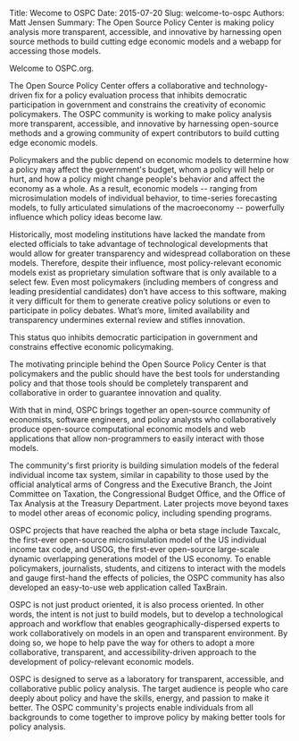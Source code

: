Title: Wecome to OSPC
Date: 2015-07-20
Slug: welcome-to-ospc
Authors: Matt Jensen
Summary: The Open Source Policy Center is making policy analysis more transparent, accessible, and innovative by harnessing open source methods to build cutting edge economic models and a webapp for accessing those models.  

Welcome to OSPC.org.  

The Open Source Policy Center offers a collaborative and technology-driven fix for a policy evaluation process that inhibits democratic participation in government and constrains the creativity of economic policymakers. The OSPC community is working to make policy analysis more transparent, accessible, and innovative by harnessing open-source methods and a growing community of expert contributors to build cutting edge economic models. 

Policymakers and the public depend on economic models to determine how a policy may affect the government's budget, whom a policy will help or hurt, and how a policy might change people's behavior and affect the economy as a whole. As a result, economic models -- ranging from microsimulation models of individual behavior, to time-series forecasting models, to fully articulated simulations of the macroeconomy -- powerfully influence which policy ideas become law. 

Historically, most modeling institutions have lacked the mandate from elected officials to take advantage of technological developments that would allow for greater transparency and widespread collaboration on these models. Therefore, despite their influence, most policy-relevant economic models exist as proprietary simulation software that is only available to a select few. Even most policymakers (including members of congress and leading presidential candidates) don’t have access to this software, making it very difficult for them to generate creative policy solutions or even to participate in policy debates. What’s more, limited availability and transparency undermines external review and stifles innovation. 

This status quo inhibits democratic participation in government and constrains effective economic policymaking. 

The motivating principle behind the Open Source Policy Center is that policymakers and the public should have the best tools for understanding policy and that those tools should be completely transparent and collaborative in order to guarantee innovation and quality. 

With that in mind, OSPC brings together an open-source community of economists, software engineers, and policy analysts who collaboratively produce open-source computational economic models and web applications that allow non-programmers to easily interact with those models.

The community's first priority is building simulation models of the federal individual income tax system, similar in capability to those used by the official analytical arms of Congress and the Executive Branch, the Joint Committee on Taxation, the Congressional Budget Office, and the Office of Tax Analysis at the Treasury Department. Later projects  move beyond taxes to model other areas of economic policy, including spending programs. 

OSPC projects that have reached the alpha or beta stage include Taxcalc, the first-ever open-source microsimulation model of the US individual income tax code, and USOG, the first-ever open-source large-scale dynamic overlapping generations model of the US economy. To enable policymakers, journalists, students, and citizens to interact with the models and gauge first-hand the effects of policies, the OSPC community has also developed an easy-to-use web application called TaxBrain. 

OSPC is not just product oriented, it is also process oriented. In other words, the intent is not just to build models, but to develop a technological approach and workflow that enables geographically-dispersed experts to work collaboratively on models in an open and transparent environment. By doing so, we hope to help pave the way for others to adopt a more collaborative, transparent, and accessibility-driven approach to the development of policy-relevant economic models.

OSPC is designed to serve as a laboratory for transparent, accessible, and collaborative public policy analysis. The target audience is people who care deeply about policy and have the skills, energy, and passion to make it better. The OSPC community's projects enable individuals from all backgrounds to come together to improve policy by making better tools for policy analysis. 

